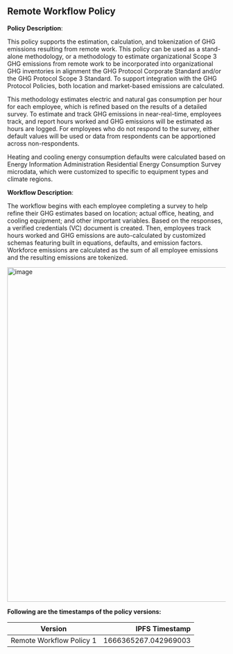 ## Remote Workflow Policy

**Policy Description**: 

This policy supports the estimation, calculation, and tokenization of GHG emissions resulting from remote work. This policy can be used as a stand-alone methodology, or a methodology to estimate organizational Scope 3 GHG emissions from remote work to be incorporated into organizational GHG inventories in alignment the GHG Protocol Corporate Standard and/or the GHG Protocol Scope 3 Standard. To support integration with the GHG Protocol Policies, both location and market-based emissions are calculated. 


This methodology estimates electric and natural gas consumption per hour for each employee, which is refined based on the results of a detailed survey. To estimate and track GHG emissions in near-real-time, employees track, and report hours worked and GHG emissions will be estimated as hours are logged. For employees who do not respond to the survey, either default values will be used or data from respondents can be apportioned across non-respondents.


Heating and cooling energy consumption defaults were calculated based on Energy Information Administration Residential Energy Consumption Survey microdata,  which were customized to specific to equipment types and climate regions. 

**Workflow Description**:

The workflow begins with each employee completing a survey to help refine their GHG estimates based on location; actual office, heating, and cooling equipment; and other important variables. Based on the responses, a verified credentials (VC) document is created. Then, employees track hours worked and GHG emissions are auto-calculated by customized schemas featuring built in equations, defaults, and emission factors. Workforce emissions are calculated as the sum of all employee emissions and the resulting emissions are tokenized. 

<img width="772" alt="image" src="https://user-images.githubusercontent.com/79293833/193054429-cf3260d6-7535-47b4-ac33-ae756061c64e.png">

**Following are the timestamps of the policy versions:**

| Version | IPFS Timestamp | 
|---|---:|
| Remote Workflow Policy 1 | 1666365267.042969003 | 

